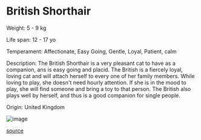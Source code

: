 # British Shorthair

Weight: 5 - 9 kg

Life span: 12 - 17 yo

Temperament: Affectionate, Easy Going, Gentle, Loyal, Patient, calm

Description: The British Shorthair is a very pleasant cat to have as a companion, ans is easy going and placid. The British is a fiercely loyal, loving cat and will attach herself to every one of her family members. While loving to play, she doesn't need hourly attention. If she is in the mood to play, she will find someone and bring a toy to that person. The British also plays well by herself, and thus is a good companion for single people.

Origin: United Kingdom

![image](https://cdn2.thecatapi.com/images/s4wQfYoEk.jpg)

[source](https://api.thecatapi.com/v1/breeds/bsho)
